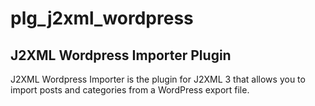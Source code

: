 # plg_j2xml_wordpress
<h2>J2XML Wordpress Importer Plugin</h2>
<p>J2XML Wordpress Importer is the plugin for J2XML 3 that allows you to import posts and categories from a WordPress export file.</p>
